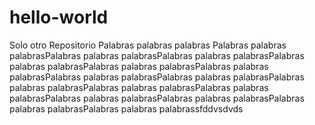 # hello-world
Solo otro Repositorio
Palabras palabras palabras Palabras palabras palabrasPalabras palabras palabrasPalabras palabras palabrasPalabras palabras palabrasPalabras palabras palabrasPalabras palabras palabrasPalabras palabras palabrasPalabras palabras palabrasPalabras palabras palabrasPalabras palabras palabrasPalabras palabras palabrasPalabras palabras palabrasPalabras palabras palabrasPalabras palabras palabrasPalabras palabras palabrassfddvsdvds
